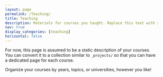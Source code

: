 ```yaml
---
layout: page
permalink: /Teaching/
title: Teaching
description: Materials for courses you taught. Replace this text with your description.
nav: true
display_categories: [teaching]
horizontal: false
---
```


For now, this page is assumed to be a static description of your courses. You can convert it to a collection similar to `_projects/` so that you can have a dedicated page for each course.

Organize your courses by years, topics, or universities, however you like!
